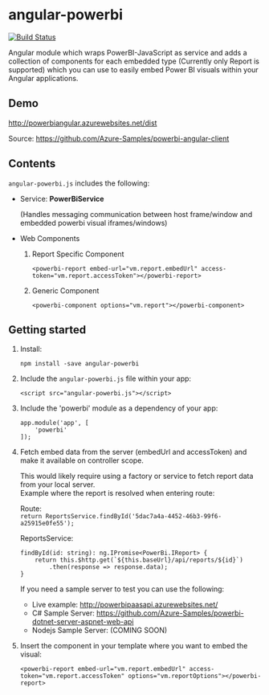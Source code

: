 # angular-powerbi
[![Build Status](https://travis-ci.org/Microsoft/PowerBI-Angular.svg?branch=dev)](https://travis-ci.org/Microsoft/PowerBI-Angular)

Angular module which wraps PowerBI-JavaScript as service and adds a collection of components for each embedded type (Currently only Report is supported) which you can use to easily embed Power BI visuals within your Angular applications.

## Demo

http://powerbiangular.azurewebsites.net/dist

Source: https://github.com/Azure-Samples/powerbi-angular-client

## Contents

`angular-powerbi.js` includes the following:

- Service: **PowerBiService**

	(Handles messaging communication between host frame/window and embedded powerbi visual iframes/windows)

- Web Components

	1. Report Specific Component
	
		```
		<powerbi-report embed-url="vm.report.embedUrl" access-token="vm.report.accessToken"></powerbi-report>
		```
		
	2. Generic Component
	
		```
		<powerbi-component options="vm.report"></powerbi-component>
		```
    
## Getting started

1. Install:

	```
	npm install -save angular-powerbi
	```

1. Include the `angular-powerbi.js` file within your app:

	```
	<script src="angular-powerbi.js"></script>
	```

2. Include the 'powerbi' module as a dependency of your app:

	```
	app.module('app', [
		'powerbi'
	]);
	```

3. Fetch embed data from the server (embedUrl and accessToken) and make it available on controller scope.

	This would likely require using a factory or service to fetch report data from your local server.	
	Example where the report is resolved when entering route:

	Route:	
	`return ReportsService.findById('5dac7a4a-4452-46b3-99f6-a25915e0fe55');`

	ReportsService:
	```
	findById(id: string): ng.IPromise<PowerBi.IReport> {
		return this.$http.get(`${this.baseUrl}/api/reports/${id}`)
			.then(response => response.data);
	}
	```

	If you need a sample server to test you can use the following:
	
	- Live example: http://powerbipaasapi.azurewebsites.net/
	- C# Sample Server: https://github.com/Azure-Samples/powerbi-dotnet-server-aspnet-web-api
	- Nodejs Sample Server: (COMING SOON)

4. Insert the component in your template where you want to embed the visual:
	
	```
	<powerbi-report embed-url="vm.report.embedUrl" access-token="vm.report.accessToken" options="vm.reportOptions"></powerbi-report>
	```
	
	
	